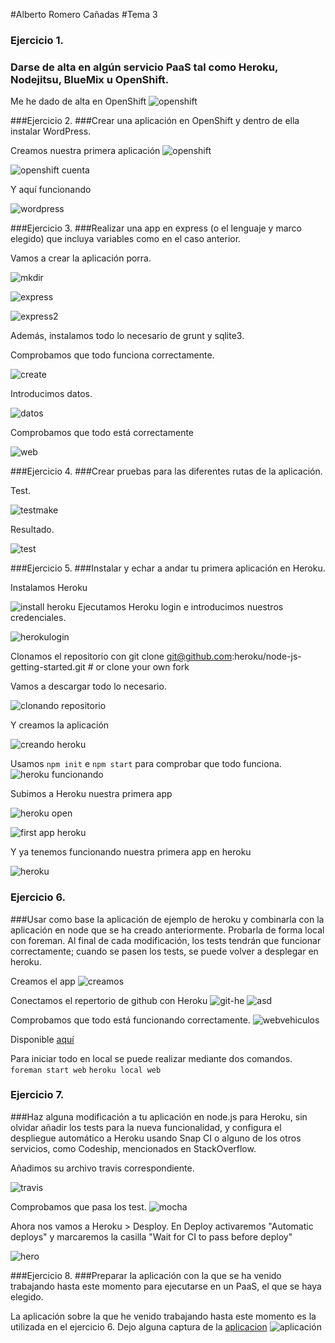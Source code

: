 #Alberto Romero Cañadas
#Tema 3

### Ejercicio 1.
### Darse de alta en algún servicio PaaS tal como Heroku, Nodejitsu, BlueMix u OpenShift.
Me he dado de alta en OpenShift
![openshift](https://i.gyazo.com/e386b434d17561860c54f61717fd0085.png)

###Ejercicio 2.
###Crear una aplicación en OpenShift y dentro de ella instalar WordPress.

Creamos nuestra primera aplicación
![openshift](https://i.gyazo.com/3874280ed7f407d41c1d06d83737b5e8.png)


![openshift cuenta](https://i.gyazo.com/5776c9011885a70ea956e8c188caeccf.png)

Y aquí funcionando

![wordpress](https://i.gyazo.com/faf49f40f1ae6baa7da1603a7f67d04c.png)

###Ejercicio 3.
###Realizar una app en express (o el lenguaje y marco elegido) que incluya variables como en el caso anterior.

Vamos a crear la aplicación porra.

![mkdir](https://i.gyazo.com/3d2ca08f16f3636c05651818b9ff9248.png)

![express](https://i.gyazo.com/c149c91e4b98f6bfef474306eb7cbea9.png)

![express2](https://i.gyazo.com/86ddae0a6950f7f0234aaee299af8006.png)

Además, instalamos todo lo necesario de grunt y sqlite3.

Comprobamos que todo funciona correctamente.

![create](https://i.gyazo.com/4b75a4919146fae8c03550156f2be193.png)

Introducimos datos.

![datos](https://i.gyazo.com/dd72df85ce93d9c42000172fb37b84fd.png)

Comprobamos que todo está correctamente

![web](https://i.gyazo.com/4e962fcb3e37a158eb01ae6060fff56a.png)


###Ejercicio 4.
###Crear pruebas para las diferentes rutas de la aplicación.


Test.

![testmake](https://i.gyazo.com/afa3ed98ecb6720b3389e2216de33532.png)


Resultado.

![test](https://i.gyazo.com/671849566d920eb79dcb2a3d2bfc4813.png)

###Ejercicio 5.
###Instalar y echar a andar tu primera aplicación en Heroku.

Instalamos Heroku

![install heroku](https://i.gyazo.com/eb8440375ce28fc62714527f92e247b6.png)
Ejecutamos Heroku login e introducimos nuestros credenciales.

![herokulogin](https://i.gyazo.com/b506753b9aeac488944397e481ac0bac.png)

Clonamos el repositorio con git clone git@github.com:heroku/node-js-getting-started.git # or clone your own fork

Vamos a descargar todo lo necesario.

![clonando repositorio](https://i.gyazo.com/360308be1522823c17b85728ed76271b.png)

Y creamos la aplicación

![creando heroku](https://i.gyazo.com/85cd1135e4f4a6339ece75cc9b836909.png)

Usamos `npm init` e `npm start` para comprobar que todo funciona.
![heroku funcionando](https://i.gyazo.com/d5d6adb5a0d31530c90bdfb0a6e5a5a7.png)

Subimos a Heroku nuestra primera app

![heroku open](https://i.gyazo.com/bff339addf634c1708454ea77514b75d.png)

![first app heroku](https://i.gyazo.com/8b82656ba0eb44519cb1267c6ae97ccd.png)

Y ya tenemos funcionando nuestra primera app en heroku

![heroku](https://i.gyazo.com/49922b172fdb1ae4b7e38f3d7b01f46d.png)

### Ejercicio 6.
###Usar como base la aplicación de ejemplo de heroku y combinarla con la aplicación en node que se ha creado anteriormente. Probarla de forma local con foreman. Al final de cada modificación, los tests tendrán que funcionar correctamente; cuando se pasen los tests, se puede volver a desplegar en heroku.

Creamos el app
![creamos](https://i.gyazo.com/3dd3ecc4f1d9778bf2f4dc4b3b6b58e1.png)

Conectamos el repertorio de github con Heroku
![git-he](https://i.gyazo.com/e9f7fcccc941c0114a584bbabd5ee310.png)
![asd](https://i.gyazo.com/377f5f17ec3c0d88dc494e1aa1657183.png)

Comprobamos que todo está funcionando correctamente.
![webvehiculos](https://i.gyazo.com/96ca3ec8b3735333672e95cfef8417b1.png)

Disponible [aquí](http://webvehiculos.herokuapp.com/)

Para iniciar todo en local se puede realizar mediante dos comandos.
`foreman start web`
`heroku local web`


### Ejercicio 7.
###Haz alguna modificación a tu aplicación en node.js para Heroku, sin olvidar añadir los tests para la nueva funcionalidad, y configura el despliegue automático a Heroku usando Snap CI o alguno de los otros servicios, como Codeship, mencionados en StackOverflow.

Añadimos su archivo travis correspondiente.

![travis](https://i.gyazo.com/e0d8d0e7ecb9c8c467f8f59bf6015735.png)

Comprobamos que pasa los test.
![mocha](https://i.gyazo.com/31135cb86dd50fba6da48510d55570ec.png)

Ahora nos vamos a Heroku > Desploy. 
En Deploy activaremos "Automatic deploys" y marcaremos la casilla "Wait for CI to pass before deploy"

![hero](https://gyazo.com/245a2482f4a7d0658232a4a372ccec6f.png)



###Ejercicio 8.
###Preparar la aplicación con la que se ha venido trabajando hasta este momento para ejecutarse en un PaaS, el que se haya elegido.

La aplicación sobre la que he venido trabajando hasta este momento es la utilizada en el ejercicio 6. 
Dejo alguna captura de la [aplicacion](http://webvehiculos.herokuapp.com/)
![aplicación](https://i.gyazo.com/0ee42fcc4089d070928f2b5aea26cd4c.png)
